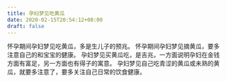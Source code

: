 ```yaml
---
title: 孕妇梦见吃黄瓜
date: 2020-02-15T20:54:12+08:00
draft: false
---
```


怀孕期间孕妇梦见吃黄瓜，多是生儿子的预兆。
怀孕期间孕妇梦见摘黄瓜，要多注意自己的和宝宝的健康。
孕妇梦见买黄瓜吃，是吉兆，一方面说明孕妇在金钱方面有富足，另一方面也有得子的寓意。
孕妇梦见自己吃青涩的黄瓜或未熟的黄瓜，就要多注意了，要多关注自己日常的饮食健康。